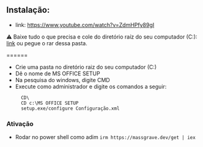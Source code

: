 ## Instalação: 
- link: https://www.youtube.com/watch?v=ZdmHPfy89gI
  
⚠️ Baixe tudo o que precisa e cole do diretório raíz do seu computador (C:\): [link](https://www.mediafire.com/file/ym0njotv4ymf33o/MS_Office_Setup.rar/file) ou pegue o rar dessa pasta.

======

- Crie uma pasta no diretório raiz do seu computador (C:\) 
- Dê o nome de MS OFFICE SETUP
- Na pesquisa do windows, digite CMD
- Execute como administrador e digite os comandos a seguir:
  ```
    CD\
    CD c:\MS OFFICE SETUP
    setup.exe/configure Configuração.xml
  ```
### Ativação 

- Rodar no power shell como adim ```irm https://massgrave.dev/get | iex```

